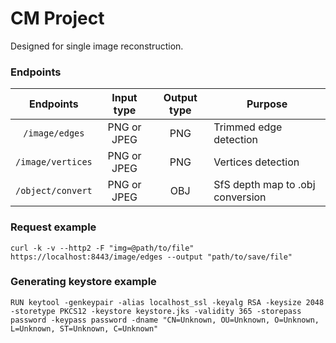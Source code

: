 # CM Project

Designed for single image reconstruction.

### Endpoints

|     Endpoints     | Input type  | Output type | Purpose                          |
|:-----------------:|:-----------:|:-----------:|----------------------------------|
|  `/image/edges`   | PNG or JPEG |     PNG     | Trimmed edge detection           |
| `/image/vertices` | PNG or JPEG |     PNG     | Vertices detection               |
| `/object/convert` | PNG or JPEG |     OBJ     | SfS depth map to .obj conversion |

### Request example

```
curl -k -v --http2 -F "img=@path/to/file" https://localhost:8443/image/edges --output "path/to/save/file"
```

### Generating keystore example

```
RUN keytool -genkeypair -alias localhost_ssl -keyalg RSA -keysize 2048 -storetype PKCS12 -keystore keystore.jks -validity 365 -storepass password -keypass password -dname "CN=Unknown, OU=Unknown, O=Unknown, L=Unknown, ST=Unknown, C=Unknown"
```
